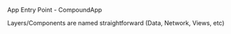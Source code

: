 App Entry Point - CompoundApp

Layers/Components are named straightforward (Data, Network, Views, etc)
